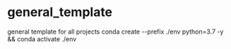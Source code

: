 # general_template
general template for all projects
conda create --prefix ./env python=3.7 -y && conda activate ./env
